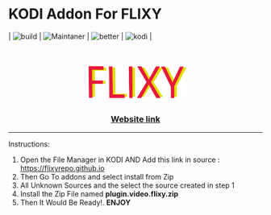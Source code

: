 # KODI Addon For FLIXY

| ![build](https://img.shields.io/badge/build-passing-green)  | ![Maintaner](https://img.shields.io/badge/maintainer-Dev_Goyal-yellow)           | ![better](https://img.shields.io/badge/movies_series_and_tv-addon-red)   |  ![kodi](https://img.shields.io/badge/kodi-addon-blue)   |

<!-- PROJECT LOGO -->
<br />
<p align="center">
  <a href="https://flixy.ga">
    <img src="90c552e5d9b7f368819421dcbba8b324 (1).png" alt="Logo" width="40%" height="40%">
  </a>

  <h3 align="center">  <a href="https://flixy.ga">
 Website link
    </a>
    </h3>
    
--------------------------------------------------------------------------------
Instructions:

1. Open the File Manager in KODI AND Add this link in source : https://flixyrepo.github.io
2. Then Go To addons and select install from Zip
3. All Unknown Sources and the select the source created in step 1
4. Install the Zip File named **plugin.video.flixy.zip**
5. Then It Would Be Ready!.   **ENJOY**

